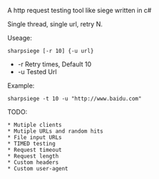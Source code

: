 ﻿A http request testing tool like siege written in c#

Single thread, single url, retry N.

Useage:

	sharpsiege [-r 10] {-u url}

* -r Retry times, Default 10
* -u Tested Url

Example:

	sharpsiege -t 10 -u "http://www.baidu.com"

TODO:
	
	* Mutiple clients	
	* Mutiple URLs and random hits
	* File input URLs
	* TIMED testing
	* Request timeout
	* Request length
	* Custom headers
	* Custom user-agent